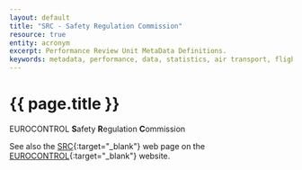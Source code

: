 ```yaml
---
layout: default
title: "SRC - Safety Regulation Commission"
resource: true
entity: acronym
excerpt: Performance Review Unit MetaData Definitions.
keywords: metadata, performance, data, statistics, air transport, flights, europe, delay, safety
---
```

# {{ page.title }}

EUROCONTROL **S**afety **R**egulation **C**ommission

See also the
[SRC](https://www.eurocontrol.int/articles/safety-regulation-commission-src){:target="_blank"}
web page on the [EUROCONTROL](https://www.eurocontrol.int/){:target="_blank"} website.